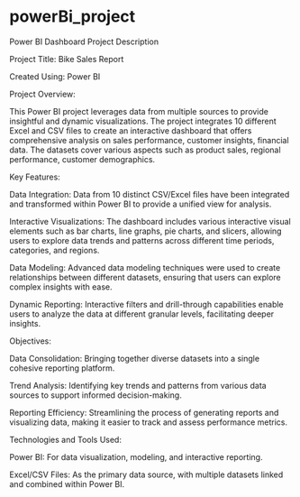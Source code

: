 # powerBi_project

Power BI Dashboard Project Description

Project Title: Bike Sales Report

Created Using: Power BI

Project Overview:

This Power BI project leverages data from multiple sources to provide insightful and dynamic visualizations. The project integrates 10 different Excel and CSV files to create an interactive dashboard that offers comprehensive analysis on sales performance, customer insights, financial data.
The datasets cover various aspects such as product sales, regional performance, customer demographics.

Key Features:

  Data Integration: Data from 10 distinct CSV/Excel files have been integrated and transformed within Power BI to provide a unified view for analysis.

   Interactive Visualizations: The dashboard includes various interactive visual elements such as bar charts, line graphs, pie charts, and slicers, allowing users to explore data trends and patterns across different time periods, categories, and regions.

   Data Modeling: Advanced data modeling techniques were used to create relationships between different datasets, ensuring that users can explore complex insights with ease.

  Dynamic Reporting: Interactive filters and drill-through capabilities enable users to analyze the data at different granular levels, facilitating deeper insights.

  Objectives:

  Data Consolidation: Bringing together diverse datasets into a single cohesive reporting platform.

  Trend Analysis: Identifying key trends and patterns from various data sources to support informed decision-making.

  Reporting Efficiency: Streamlining the process of generating reports and visualizing data, making it easier to track and assess performance metrics.

Technologies and Tools Used:

  Power BI: For data visualization, modeling, and interactive reporting.

  Excel/CSV Files: As the primary data source, with multiple datasets linked and combined within Power BI.
